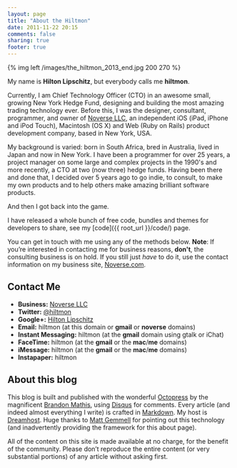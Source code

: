 ```yaml
---
layout: page
title: "About the Hiltmon"
date: 2011-11-22 20:15
comments: false
sharing: true
footer: true
---
```


{% img left /images/the_hiltmon_2013_end.jpg 200 270 %}

My name is **Hilton Lipschitz**, but everybody calls me **hiltmon**.

Currently, I am Chief Technology Officer (CTO) in an awesome small, growing New York Hedge Fund, designing and building the most amazing trading technology ever. Before this, I was the designer, consultant,  programmer, and owner of [Noverse LLC](http://www.noverse.com), an independent iOS (iPad, iPhone and iPod Touch), Macintosh (OS X) and Web (Ruby on Rails) product development company, based in New York, USA.

My background is varied: born in South Africa, bred in Australia, lived in Japan and now in New York.  I have been a programmer for over 25 years, a project manager on some large and complex projects in the 1990's and more recently, a CTO at two (now three) hedge funds.  Having been there and done that, I decided over 5 years ago to go indie, to consult, to make my own products and to help others make amazing brilliant software products.

And then I got back into the game.

I have released a whole bunch of free code, bundles and themes for developers to share, see my [code]({{ root_url }}/code/) page.

You can get in touch with me using any of the methods below.<span class="light"> **Note**: If you’re interested in contacting me for business reasons, **don't**, the consulting business is on hold. If you still just *have* to do it, use the contact information on my business site, [Noverse.com](http://www.noverse.com).</span>

## Contact Me

* **Business:** [Noverse LLC](http://www.noverse.com)
* **Twitter:** [@hiltmon](https://twitter.com/hiltmon)
* **Google+:** <a rel="me" rel="author" href="https://plus.google.com/113086997418205675032">Hilton Lipschitz</a>
* **Email:** hiltmon (at this domain or **gmail** or **noverse** domains)
* **Instant Messaging:** hiltmon (at the **gmail** domain using gtalk or iChat)
* **FaceTime:** hiltmon (at the **gmail** or the **mac**/**me** domains)
* **iMessage:** hiltmon (at the **gmail** or the **mac**/**me** domains)
* **Instapaper:** hiltmon

## About this blog

This blog is built and published with the wonderful [Octopress](http://octopress.org) by the magnificent [Brandon Mathis](http://brandonmathis.com), using [Disqus](http://www.disqus.com) for comments. Every article (and indeed almost everything I write) is crafted in [Markdown](http://daringfireball.net/projects/markdown/). My host is [Dreamhost](http://dreamhost.com/). Huge thanks to [Matt Gemmell](http://mattgemmell.com) for pointing out this technology (and inadvertently providing the framework for this about page).

All of the content on this site is made available at no charge, for the benefit of the community. Please don’t reproduce the entire content (or very substantial portions) of any article without asking first.
